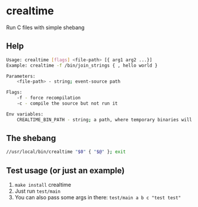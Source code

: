 # crealtime
Run C files with simple shebang


## Help
```bash
Usage: crealtime [flags] <file-path> [{ arg1 arg2 ...}]
Example: crealtime -f /bin/join_strings { , hello world }

Parameters:
    <file-path> - string; event-source path

Flags:
    -f - force recompilation
    -c - compile the source but not run it

Env variables:
    CREALTIME_BIN_PATH - string; a path, where temporary binaries will reside
```

## The shebang
```bash
//usr/local/bin/crealtime "$0" { "$@" }; exit
```

## Test usage (or just an example)
1. `make install` crealtime
2. Just run `test/main`
3. You can also pass some args in there: `test/main a b c "test test"`

